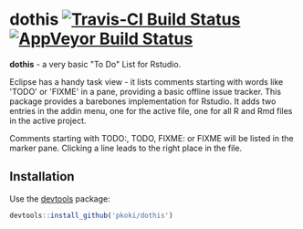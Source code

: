 # dothis [![Travis-CI Build Status](https://travis-ci.org/pkoki/dothis.svg?branch=master)](https://travis-ci.org/pkoki/dothis) [![AppVeyor Build Status](https://ci.appveyor.com/api/projects/status/apixoxrhv382cpst?svg=true)](https://ci.appveyor.com/project/pkoki/dothis)


**dothis** - a very basic "To Do" List for Rstudio.

Eclipse has a handy task view - it lists comments starting with words like 'TODO' or 'FIXME' in a pane, providing a basic offline issue tracker. This package provides a barebones implementation for Rstudio. It adds two entries in the addin menu, one for the active file, one for all R and Rmd files in the active project. 

Comments starting with TODO:, TODO, FIXME: or FIXME will be listed in the marker pane. Clicking a line leads to the right place in the file.

## Installation
Use the [devtools](https://github.com/hadley/devtools) package:
```R
devtools::install_github('pkoki/dothis')
```
